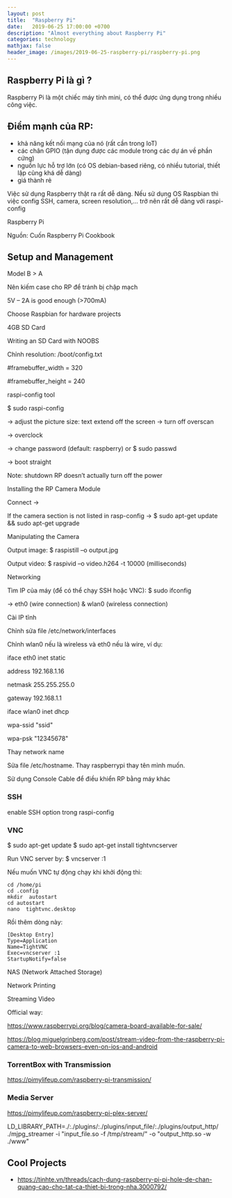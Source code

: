 ```yaml
---
layout: post
title:  "Raspberry Pi"
date:   2019-06-25 17:00:00 +0700
description: "Almost everything about Raspberry Pi"
categories: technology
mathjax: false
header_image: /images/2019-06-25-raspberry-pi/raspberry-pi.png
---
```


## Raspberry Pi là gì ? 

Raspberry Pi là một chiếc máy tính mini, có thể được ứng dụng trong nhiều công việc.  

## Điểm mạnh của RP: 
- khả năng kết nối mạng của nó (rất cần trong IoT) 
- các chân GPIO (tận dụng được các module trong các dự án về phần cứng) 
- nguồn lực hỗ trợ lớn (có OS debian-based riêng, có nhiều tutorial, thiết lập cũng khá dễ dàng) 
- giá thành rẻ 

Việc sử dụng Raspberry thật ra rất dễ dàng. Nếu sử dụng OS Raspbian thì việc config SSH, camera, screen resolution,... trở nên rất dễ dàng với raspi-config 

Raspberry Pi 
 

Nguồn: Cuốn Raspberry Pi Cookbook 

## Setup and Management 

Model B > A 

Nên kiếm case cho RP để tránh bị chập mạch 

5V – 2A is good enough (>700mA) 

Choose Raspbian for hardware projects 

4GB SD Card 

Writing an SD Card with NOOBS 

Chỉnh resolution: /boot/config.txt 

#framebuffer_width = 320 

#framebuffer_height = 240 

raspi-config tool 

$ sudo raspi-config 

-> adjust the picture size: text extend off the screen -> turn off overscan 

-> overclock 

-> change password (default: raspberry) or $ sudo passwd 

-> boot straight 

Note: shutdown RP doesn’t actually turn off the power 

Installing the RP Camera Module 

Connect -> 

If the camera section is not listed in rasp-config -> $ sudo apt-get update && sudo apt-get upgrade 

Manipulating the Camera 

Output image: $ raspistill –o output.jpg 

Output video: $ raspivid –o video.h264 -t 10000 (milliseconds) 

Networking 

Tìm IP của máy (để có thể chạy SSH hoặc VNC): $ sudo ifconfig 

-> eth0 (wire connection) & wlan0 (wireless connection) 

Cài IP tĩnh 

Chỉnh sửa file /etc/network/interfaces 

Chỉnh wlan0 nếu là wireless và eth0 nếu là wire, ví dụ: 

 
iface eth0 inet static 
 
address 192.168.1.16 
 
netmask 255.255.255.0 
 
gateway 192.168.1.1 
 
iface wlan0 inet  dhcp 
 
wpa-ssid "ssid" 
 
wpa-psk "12345678" 
 
 

Thay network name 

Sửa file /etc/hostname. Thay raspberrypi thay tên mình muốn. 

Sử dụng Console Cable để điều khiển RP bằng máy khác 

### SSH 
enable SSH option trong raspi-config 

### VNC 

$ sudo apt-get update 
$ sudo apt-get install tightvncserver 

Run VNC server by: $ vncserver :1 

Nếu muốn VNC tự động chạy khi khởi động thì: 

``` 
cd /home/pi  
cd .config 
mkdir  autostart 
cd autostart 
nano  tightvnc.desktop 
 ```
 

Rồi thêm dòng này: 

```
[Desktop Entry] 
Type=Application 
Name=TightVNC 
Exec=vncserver :1 
StartupNotify=false 
```
 

NAS (Network Attached Storage) 

Network Printing 


Streaming Video  

 

Official way:  

https://www.raspberrypi.org/blog/camera-board-available-for-sale/ 

 

https://blog.miguelgrinberg.com/post/stream-video-from-the-raspberry-pi-camera-to-web-browsers-even-on-ios-and-android 

 
### TorrentBox with Transmission
https://pimylifeup.com/raspberry-pi-transmission/

### Media Server
https://pimylifeup.com/raspberry-pi-plex-server/
 

LD_LIBRARY_PATH=./:./plugins/:./plugins/input_file/:./plugins/output_http/ ./mjpg_streamer -i "input_file.so -f /tmp/stream/" -o "output_http.so -w ./www" 

## Cool Projects
- https://tinhte.vn/threads/cach-dung-raspberry-pi-pi-hole-de-chan-quang-cao-cho-tat-ca-thiet-bi-trong-nha.3000792/